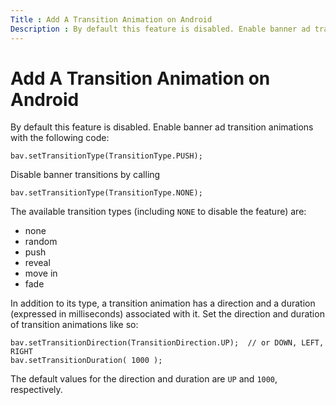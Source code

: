 ```yaml
---
Title : Add A Transition Animation on Android
Description : By default this feature is disabled. Enable banner ad transition
---
```



# Add A Transition Animation on Android





By default this feature is disabled. Enable banner ad transition
animations with the following code:

``` pre
bav.setTransitionType(TransitionType.PUSH);
```





Disable banner transitions by calling

``` pre
bav.setTransitionType(TransitionType.NONE);
```





The available transition types (including `NONE` to disable the feature)
are:

- none
- random
- push
- reveal
- move in
- fade





In addition to its type, a transition animation has a direction and a
duration (expressed in milliseconds) associated with it. Set the
direction and duration of transition animations like so:

``` pre
bav.setTransitionDirection(TransitionDirection.UP);  // or DOWN, LEFT, RIGHT
bav.setTransitionDuration( 1000 );
```



The default values for the direction and duration are `UP` and `1000`,
respectively.




